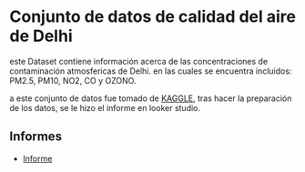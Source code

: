 
# Conjunto de datos de calidad del aire de Delhi

este Dataset contiene información acerca de las concentraciones de contaminación atmosfericas de Delhi. en las cuales se encuentra incluidos: PM2.5, PM10, NO2, CO y OZONO.

a este conjunto de datos fue tomado de [KAGGLE](https://www.kaggle.com/datasets/kunshbhatia/delhi-air-quality-dataset), tras hacer la preparación de los datos, se le hizo el informe en looker studio. 


## Informes 

 - [Informe](https://lookerstudio.google.com/s/vJHMxd9JOOQ)




